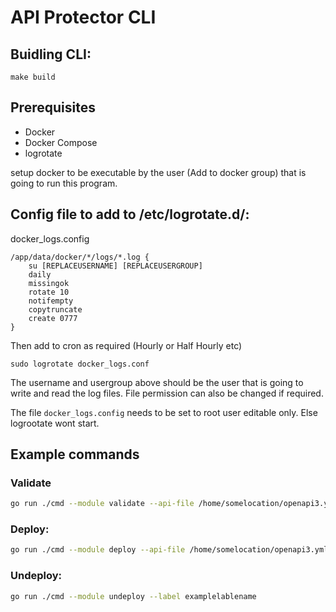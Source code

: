 # API Protector CLI


## Buidling CLI:
`make build`

## Prerequisites 

* Docker
* Docker Compose
* logrotate

setup docker to be executable by the user (Add to docker group) that is going to run this program.

## Config file to add to /etc/logrotate.d/:


docker_logs.config

```
/app/data/docker/*/logs/*.log {
    su [REPLACEUSERNAME] [REPLACEUSERGROUP]
    daily
	missingok
	rotate 10
	notifempty
    copytruncate
	create 0777
}
```

Then add to cron as required (Hourly or  Half Hourly etc)

`sudo logrotate docker_logs.conf`

The username and usergroup above should be the user that is going to write and read the log files. File permission can also be changed if required. 

The file `docker_logs.config` needs to be set to root user editable only. Else logrootate wont start.


## Example commands

### Validate

```bash
go run ./cmd --module validate --api-file /home/somelocation/openapi3.yml
``` 

### Deploy:

```bash
go run ./cmd --module deploy --api-file /home/somelocation/openapi3.yml --label examplelablename --listen-port 1321 --api-url http://172.18.0.1:8080 --request-mode monitor --health-port 1242`

```
### Undeploy:

```bash
go run ./cmd --module undeploy --label examplelablename
```

